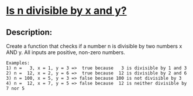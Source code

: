 # [Is n divisible by x and y?](https://www.codewars.com/kata/5545f109004975ea66000086)

## Description:

Create a function that checks if a number n is divisible by two numbers x AND y. All inputs are positive, non-zero numbers.

```
Examples:
1) n =   3, x = 1, y = 3 =>  true because   3 is divisible by 1 and 3
2) n =  12, x = 2, y = 6 =>  true because  12 is divisible by 2 and 6
3) n = 100, x = 5, y = 3 => false because 100 is not divisible by 3
4) n =  12, x = 7, y = 5 => false because  12 is neither divisible by 7 nor 5
```
